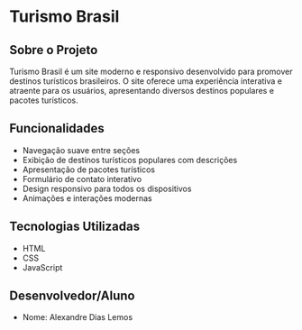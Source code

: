 # Turismo Brasil

## Sobre o Projeto
Turismo Brasil é um site moderno e responsivo desenvolvido para promover destinos turísticos brasileiros. O site oferece uma experiência interativa e atraente para os usuários, apresentando diversos destinos populares e pacotes turísticos.

## Funcionalidades
- Navegação suave entre seções
- Exibição de destinos turísticos populares com descrições
- Apresentação de pacotes turísticos
- Formulário de contato interativo
- Design responsivo para todos os dispositivos
- Animações e interações modernas

## Tecnologias Utilizadas
- HTML
- CSS
- JavaScript

## Desenvolvedor/Aluno
- Nome: Alexandre Dias Lemos